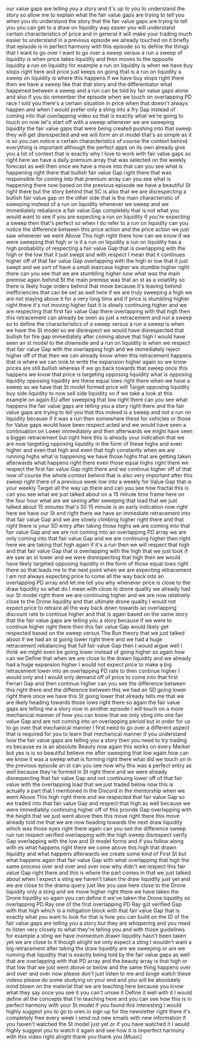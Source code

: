our value gaps are telling you a story and it's up to you to understand the story so allow me to explain what the fair value gaps are trying to tell you when you do understand the story that the fair value gaps are trying to tell you you can get to a draw on liquidity way easier you will understand certain characteristics of price and in general it will make your trading much easier to understand in a previous episode we already touched on it briefly that episode is in perfect harmony with this episode so to define the things that I want to go over I want to go over a sweep versus a run a sweep of liquidity is when price takes liquidity and then moves to the opposite liquidity a run on liquidity for example a run on liquidity is when we have buy stops right here and price just keeps on going that is a run on liquidity a sweep on liquidity is where this happens if we have buy stops right there then we have a sweep like that that story and the differentiator what happened between a sweep and a run can be told by fair value gaps alone and also if you do remember the episode when we touch on overlapping PD race I told you there's a certain situation in price when that doesn't always happen and when I would prefer only a sting into a fry Gap instead of coming into that overlapping video so that is exactly what we're going to touch on now let's start off with a sweep whenever we are sweeping liquidity the fair value gaps that were being created pushing into that sweep they will get disrespected and we will form an st model that's as simple as it is so you can notice a certain characteristics of course the context behind everything is important although the perfect apps on its own already give you a lot of context that is exactly why I love to work with fair value gaps so right here we have a daily premium array that was selected on the weekly forecast as well then once we have a move into that can you see what is happening right there that bullish fair value Gap right there that was responsible for coming into that premium array can you see what is happening there now based on the previous episode we have a beautiful St right there but the story behind that SC is also that we are disrespecting a bullish fair value gap on the other side that is the main characteristic of sweeping instead of a run on liquidity whenever we sweep and we immediately rebalance a fair value Gap completely that is not what you would want to see if you are expecting a run on liquidity if you're expecting a sweep then that's perfect so when I do refer to a run on liquidity can you notice the difference between this price action and the price action we just saw whenever we went Above This high right there how can we know if we were sweeping that high or is it a run on liquidity a run on liquidity has a high probability of respecting a fair value Gap that is overlapping with the high or the low that it just swept and with respect I mean that it continues higher off of that fair value Gap overlapping with the high or low that it just swept and we sort of have a small staircase higher we stumble higher right there can you see that we are stumbling higher now what was the main premise again behind St the main premise was that an st as a volatility so there is likely huge orders behind that move because it's leaving behind inefficiencies that can be set as well here if we are truly sweeping a high we are not staying above it for a very long time and if price is stumbling higher right there it's not moving higher fast it is slowly continuing higher and we are respecting that first fair value Gap there overlapping with that high then this retracement can already be seen as just a retracement and not a sweep so to define the characteristics of a sweep versus a run a sweep is when we have the St model so we disrespect we would have disrespected that bullish for fire gap immediately after coming above that high I would have seen an st model to the downside and a run on liquidity is when we respect that fair value Gap with the overlapping high and we immediately reject higher off of that then we can already know when this retracement happens that is where we can look to write the expansion higher again so we know prices are still bullish whereas if we go back towards that sweep once this happens we know that price is targeting opposing liquidity what is opposing liquidity opposing liquidity are these equal lows right there when we have a sweep so we have that St model formed price will Target opposing liquidity buy side liquidity to now sell side liquidity so if we take a look at this example on again EU after sweeping that low right there can you see what happens the fair value gaps are telling you a story right there and the fair value gaps are trying to tell you that this indeed is a sweep and not a run on liquidity because if it was a run then somewhere these for vehicles or those for Value gaps would have been respect acted and we would have seen a continuation on Lower immediately and then afterwards we might have seen a bigger retracement but right here this is already your indication that we are now targeting opposing liquidity in the form of these highs and even higher and even that high and even that high constantly when we are running highs what is happening we have those highs that are getting taken afterwards what happens right there even those equal highs right there we respect the first fair value Gap right there and we continue higher off of that now of course the whole context behind that is also very important after this sweep right there of a previous week low into a weekly for Value Gap that is your weekly Target all the way up there and can you see how fractal this is can you see what we just talked about on a 15 minute time frame here on the four hour what are we seeing after sweeping that load that we just talked about 15 minutes that's 50 15 minute is an early indication now right here we have our St end right there we have an immediate retracement into that fair value Gap and we are slowly climbing higher right there and that right there is your SD entry after taking those highs we are coming into that fair value Gap and we are not coming into an overlapping PD array we are only coming into that fair value Gap and we are continuing higher then right here we are taking that high again if it's a run then we will respect that high and that fair value Gap that is overlapping with the high that we just took if we saw an st lower and we were disrespecting that high then we would have likely targeted opposing liquidity in the form of those equal lows right there so that leads me to the next point when we are expecting retracement I am not always expecting price to come all the way back into an overlapping PD array and let me tell you why whenever price is close to the draw liquidity so what do I mean with close to drone quality we already had our St model right there we are continuing higher and we are now relatively close to the Drone liquidity and that ultimate drone quality I would not expect price to retrace all the way back down towards an overlapping discount rate to continue higher and that is again based on the same story that the fair value gaps are telling you a story because if we were to continue higher right there then this fair value Gap would likely get respected based on the sweep versus The Run theory that we just talked about if we had an st going lower right there and we had a huge retracement rebalancing that full fair value Gap then I would argue well I think we might even be going lower instead of going higher so again how can we Define that when we are close to the drawn liquidity and we already had a huge expansion higher I would not expect price to make a big retracement lower into an overlapping PD rate to then continue higher I would only and I would only demand off of price to come into that first Ferrari Gap and then continue higher can you see the difference between this right there and the difference between this we had an SD going lower right there once we have this St going lower that already tells me that we are likely heading towards those lows right there so again the fair value gaps are telling me a story now in another episode I will touch on a more mechanical manner of how you can know that we only sting into one fair value Gap and are not coming into an overlapping period but in order for us to go over that mechanical manner I first need to go over a different aspect that is required for you to learn that mechanical manner if you understand how the fair value gaps are telling you a story then you need to try trading es because es is an absolute Beauty now again this works on every Market but yes is is so beautiful believe me after sweeping that low again how can we know it was a sweep what is forming right there what did we touch on in the previous episode an st can you see now why this was a perfect entry as well because they're formed in St right there and we were already disrespecting that fair value Gap and not continuing lower off of that fair value with the overlapping load that we just traded below now this is actually a part that I mentioned in the Discord in the mentorship when we went Above This high right there and we respected that fair value Gap so we traded into that fair value Gap and respect that high as well because we were immediately continuing higher off of this provide Gap overlapping with the height that we just went above then this move right there this move already told me that we are now heading towards the next draw liquidity which was those eyes right there again can you see the difference sweep run run respect verified overlapping with the high sweep disrespect verify Gap overlapping with the low and St model forms and if you follow along with es what happens right there we come above this high that drawn liquidity and what happens afterwards we create some kind of First St but what happens again that fair value Gap with what overlapping that high the same process over and over and over now why didn't we respect this fair value Gap right there and this is where the part comes in that we just talked about when I expect a sting we haven't taken the draw liquidity just yet and we are close to the drama query just like you saw here close to the Drone liquidity only a sting and we move higher right there we have taken the Drone liquidity so again you can define it we've taken the Drone liquidity so overlapping PD Ray one of the first overlapping PD Ray got verified Gap with that high which is a mitigation block with that fair value Gap that is exactly what you want to look for that is how you can build on the ID of the fair value gaps are telling you a story but they are whispering and you need to listen very closely to what they're telling you and with those guidelines for example a sting we have momentum drawn liquidity hasn't been taken yet we are close to it though alright we only expect a sting I wouldn't want a big retracement after taking the draw liquidity are we sweeping or are we running that liquidity that is exactly being told by the fair value gaps as well that are overlapping with that PD array and the beauty array is that high or that low that we just went above or below and the same thing happens over and over and over now please don't just listen to me and binge watch these videos please do some studying on your end and you will be absolutely mind blown on the material that we are teaching here because you know what they say once you see it you can't unsee it Define it well with it I would define all the concepts that I'm teaching here and you can see how this is in perfect harmony with your St model if you found this interesting I would highly suggest you to go to oreo.io sign up for the newsletter right there it's completely free every week I send out new emails with new information if you haven't watched the St model just yet or if you have watched it I would highly suggest you to watch it again and see how it is imperfect harmony with this video right alright thank you thank you [Music]